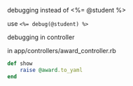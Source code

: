 debugging instead of <%= @student %>

use ```<%= debug(@student) %>```

debugging in controller 

in app/controllers/award_controller.rb

```ruby
def show
    raise @award.to_yaml
end
```

